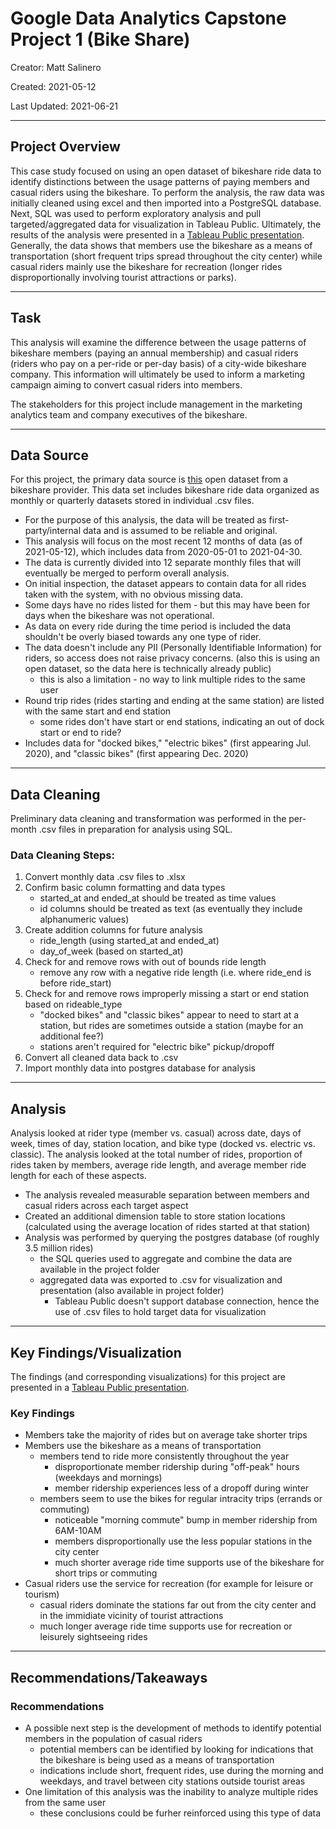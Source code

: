 # Google Data Analytics Capstone Project 1 (Bike Share)

Creator: Matt Salinero

Created: 2021-05-12

Last Updated: 2021-06-21

---
## Project Overview

This case study focused on using an open dataset of bikeshare ride data to identify distinctions between the usage patterns of paying members and casual riders using the bikeshare. To perform the analysis, the raw data was initially cleaned using excel and then imported into a PostgreSQL database. Next, SQL was used to perform exploratory analysis and pull targeted/aggregated data for visualization in Tableau Public. Ultimately, the results of the analysis were presented in a [Tableau Public presentation](https://public.tableau.com/shared/DW443RHCY?:display_count=n&:origin=viz_share_link). Generally, the data shows that members use the bikeshare as a means of transportation (short frequent trips spread throughout the city center) while casual riders mainly use the bikeshare for recreation (longer rides disproportionally involving tourist attractions or parks).

---
## Task

This analysis will examine the difference between the usage patterns of bikeshare members (paying an annual membership) and casual riders (riders who pay on a per-ride or per-day basis) of a city-wide bikeshare company. This information will ultimately be used to inform a marketing campaign aiming to convert casual riders into members.

The stakeholders for this project include management in the marketing analytics team and company executives of the bikeshare.

---
## Data Source

For this project, the primary data source is [this](https://divvy-tripdata.s3.amazonaws.com/index.html) open dataset from a bikeshare provider. This data set includes bikeshare ride data organized as monthly or quarterly datasets stored in individual .csv files. 

- For the purpose of this analysis, the data will be treated as first-party/internal data and is assumed to be reliable and original.
- This analysis will focus on the most recent 12 months of data (as of 2021-05-12), which includes data from 2020-05-01 to 2021-04-30.
- The data is currently divided into 12 separate monthly files that will eventually be merged to perform overall analysis.
- On initial inspection, the dataset appears to contain data for all rides taken with the system, with no obvious missing data. 
- Some days have no rides listed for them - but this may have been for days when the bikeshare was not operational.
- As data on every ride during the time period is included the data shouldn't be overly biased towards any one type of rider. 
- The data doesn't include any PII (Personally Identifiable Information) for riders, so access does not raise privacy concerns. (also this is using an open dataset, so the data here is technically already public)
	- this is also a limitation - no way to link multiple rides to the same user
- Round trip rides (rides starting and ending at the same station) are listed with the same start and end station
	- some rides don't have start or end stations, indicating an out of dock start or end to ride?
- Includes data for "docked bikes," "electric bikes" (first appearing Jul. 2020), and "classic bikes" (first appearing Dec. 2020)

---
## Data Cleaning

Preliminary data cleaning and transformation was performed in the per-month .csv files in preparation for analysis using SQL.

### Data Cleaning Steps:
1. Convert monthly data .csv files to .xlsx
2. Confirm basic column formatting and data types
	- started_at and ended_at should be treated as time values
	- id columns should be treated as text (as eventually they include alphanumeric values)
3. Create addition columns for future analysis
	- ride_length (using started_at and ended_at)
	- day_of_week (based on started_at)
4. Check for and remove rows with out of bounds ride length 
	- remove any row with a negative ride length (i.e. where ride_end is before ride_start)
5. Check for and remove rows improperly missing a start or end station based on rideable_type
	- "docked bikes" and "classic bikes" appear to need to start at a station, but rides are sometimes outside a station (maybe for an additional fee?)
	- stations aren't required for "electric bike" pickup/dropoff
6. Convert all cleaned data back to .csv
7. Import monthly data into postgres database for analysis

---
## Analysis

Analysis looked at rider type (member vs. casual) across date, days of week, times of day, station location, and bike type (docked vs. electric vs. classic). The analysis looked at the total number of rides, proportion of rides taken by members, average ride length, and average member ride length for each of these aspects.

- The analysis revealed measurable separation between members and casual riders across each target aspect
- Created an additional dimension table to store station locations (calculated using the average location of rides started at that station)
- Analysis was performed by querying the postgres database (of roughly 3.5 million rides)
	- the SQL queries used to aggregate and combine the data are available in the project folder
	- aggregated data was exported to .csv for visualization and presentation (also available in project folder)
		- Tableau Public doesn't support database connection, hence the use of .csv files to hold target data for visualization

---
## Key Findings/Visualization

The findings (and corresponding visualizations) for this project are presented in a [Tableau Public presentation](https://public.tableau.com/shared/DW443RHCY?:display_count=n&:origin=viz_share_link).

### Key Findings
- Members take the majority of rides but on average take shorter trips
- Members use the bikeshare as a means of transportation
	- members tend to ride more consistently throughout the year
		- disproportionate member ridership during "off-peak" hours (weekdays and mornings)
		- member ridership experiences less of a dropoff during winter
	- members seem to use the bikes for regular intracity trips (errands or commuting)
		- noticeable "morning commute" bump in member ridership from 6AM-10AM
		- members disproportionally use the less popular stations in the city center
		- much shorter average ride time supports use of the bikeshare for short trips or commuting
- Casual riders use the service for recreation (for example for leisure or tourism)
	- casual riders dominate the stations far out from the city center and in the immidiate vicinity of tourist attractions
	- much longer average ride time supports use for recreation or leisurely sightseeing rides

---
## Recommendations/Takeaways

### Recommendations
- A possible next step is the development of methods to identify potential members in the population of casual riders
	- potential members can be identified by looking for indications that the bikeshare is being used as a means of transportation
	- indications include short, frequent rides, use during the morning and weekdays, and travel between city stations outside tourist areas
- One limitation of this analysis was the inability to analyze multiple rides from the same user
	- these conclusions could be furher reinforced using this type of data
